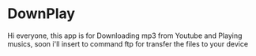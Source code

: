 # DownPlay

Hi everyone, this app is for Downloading mp3 from Youtube and Playing musics, soon i'll insert to command ftp for transfer the files to your device
